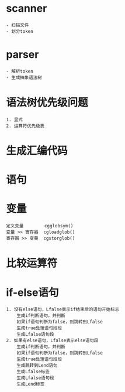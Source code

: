 # scanner
    - 扫描文件
    - 划分token

# parser
    - 解析token
    - 生成抽象语法树

# 语法树优先级问题
    1. 显式
    2. 运算符优先级表

# 生成汇编代码

# 语句

# 变量
    定义变量        cgglobsym()
    变量 >> 寄存器  cgloadglob()
    寄存器 >> 变量  cgstorglob()

# 比较运算符

# if-else语句
    1. 没有else语句，Lfalse表示if结束后的语句开始标志
        生成if判断语句，并判断
        如果if语句判断为false，则跳转到Lfalse
        生成true处理语句段段
        生成Lfalse语句段
    2. 如果有else语句，Lfalse表示else语句段
        生成if判断语句，并判断
        如果if语句判断为false，则跳转到Lfalse
        生成true处理语句段段
        生成跳转到Lend语句
        生成Lfalse标签
        生成Lfalse语句段
        生成Lend标签


